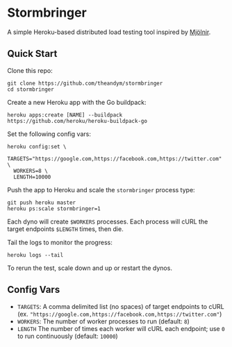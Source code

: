 # Stormbringer

A simple Heroku-based distributed load testing tool inspired by [Mjölnir](https://github.com/tsykoduk/Mjolnir).


## Quick Start

Clone this repo:

```
git clone https://github.com/theandym/stormbringer
cd stormbringer
```

Create a new Heroku app with the Go buildpack:

```
heroku apps:create [NAME] --buildpack https://github.com/heroku/heroku-buildpack-go
```

Set the following config vars:

```
heroku config:set \
  TARGETS="https://google.com,https://facebook.com,https://twitter.com" \
  WORKERS=8 \
  LENGTH=10000
```

Push the app to Heroku and scale the `stormbringer` process type:

```
git push heroku master
heroku ps:scale stormbringer=1
```

Each dyno will create `$WORKERS` processes. Each process will cURL the target endpoints `$LENGTH` times, then die.

Tail the logs to monitor the progress:

```
heroku logs --tail
```

To rerun the test, scale down and up or restart the dynos.


## Config Vars

  - `TARGETS`: A comma delimited list (no spaces) of target endpoints to cURL (ex. `"https://google.com,https://facebook.com,https://twitter.com"`)
  - `WORKERS`: The number of worker processes to run (default: `8`)
  - `LENGTH` The number of times each worker will cURL each endpoint; use `0` to run continuously (default: `10000`)
